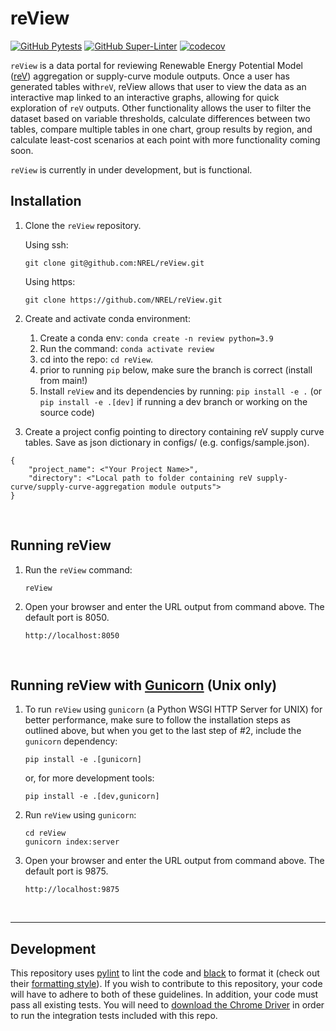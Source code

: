 # reView

[![GitHub Pytests](https://github.com/NREL/reView/workflows/Pytests/badge.svg)](https://github.com/NREL/reView/actions?query=workflow%3A%22Pytests%22)
[![GitHub Super-Linter](https://github.com/NREL/reView/workflows/Lint%20Code%20Base/badge.svg)](https://github.com/marketplace/actions/super-linter)
[![codecov](https://codecov.io/gh/NREL/reView/branch/main/graph/badge.svg)](https://codecov.io/gh/NREL/reView)

`reView` is a data portal for reviewing Renewable Energy Potential Model ([reV](https://github.com/NREL/reV)) aggregation or supply-curve module outputs. Once a user has generated tables with`reV`, reView allows that user to view the data as an interactive map linked to an interactive graphs, allowing for quick exploration of `reV` outputs. Other functionality allows the user to filter the dataset based on variable thresholds, calculate differences between two tables, compare multiple tables in one chart, group results by region, and calculate least-cost scenarios at each point with more functionality coming soon.

`reView` is currently in under development, but is functional.
<br>

## Installation
1. Clone the `reView` repository.

    Using ssh:
    ```
    git clone git@github.com:NREL/reView.git
    ```
    Using https:
    ```
    git clone https://github.com/NREL/reView.git
    ```

2. Create and activate conda environment:
    1) Create a conda env: ``conda create -n review python=3.9``
    2) Run the command: ``conda activate review``
    3) cd into the repo: ``cd reView``.
    4) prior to running ``pip`` below, make sure the branch is correct (install from main!)
    5) Install ``reView`` and its dependencies by running:
       ``pip install -e .`` (or ``pip install -e .[dev]`` if running a dev branch or working on the source code)

3. Create a project config pointing to directory containing reV supply curve tables. Save as json dictionary in configs/ (e.g. configs/sample.json).
```
{
    "project_name": <"Your Project Name>",
    "directory": <"Local path to folder containing reV supply-curve/supply-curve-aggregation module outputs">
}
```
<br>

## Running reView
1. Run the ``reView`` command:
    ```
    reView
    ```
2. Open your browser and enter the URL output from command above. The default port is 8050.
    ```
    http://localhost:8050
    ```
<br>

## Running reView with [Gunicorn](https://gunicorn.org/) (Unix only)

1. To run `reView` using `gunicorn` (a Python WSGI HTTP Server for UNIX) for better performance, make sure to follow the installation steps as outlined above, but when you get to the last step of #2, include the `gunicorn` dependency:
    ```
    pip install -e .[gunicorn]
    ```
    or, for more development tools:
    ```
    pip install -e .[dev,gunicorn]
    ```

2. Run `reView` using `gunicorn`:
    ```
    cd reView
    gunicorn index:server
    ```

3. Open your browser and enter the URL output from command above. The default port is 9875.
    ```
    http://localhost:9875
    ```
<br>

----

## Development

This repository uses [pylint](https://pylint.pycqa.org/en/latest/) to lint the code and
[black](https://black.readthedocs.io/en/stable/index.html) to format it
(check out their [formatting style](https://black.readthedocs.io/en/stable/the_black_code_style/current_style.html)).
If you wish to contribute to this repository, your code will have to adhere to both of these guidelines.
In addition, your code must pass all existing tests. You will need to
[download the Chrome Driver](https://chromedriver.chromium.org/getting-started) in order to run the integration tests
included with this repo.